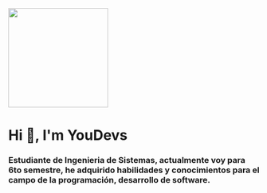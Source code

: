 <div id="header" aling="center">
    <img src="https://media.giphy.com/media/MeJgB3yMMwIaHmKD4z/giphy.gif" width="200">
    <h1 aling="center">Hi 👋, I'm YouDevs</h1>
    <h3 aling="center">Estudiante de Ingenieria de Sistemas, actualmente voy para 6to semestre, he adquirido habilidades y conocimientos para el campo de la programación, desarrollo de software.</h3>
</div>

